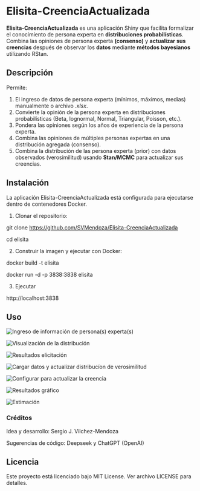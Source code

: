 # Elisita-CreenciaActualizada

**Elisita-CreenciaActualizada** es una aplicación Shiny que facilita formalizar el conocimiento de persona experta en **distribuciones probabilísticas**. Combina las opiniones de persona experta **(consenso)** y **actualizar sus creencias** después de observar los **datos** mediante **métodos bayesianos** utilizando RStan.


## Descripción

Permite:

1. El ingreso de datos de persona experta (mínimos, máximos, medias) manualmente o archivo *.xlsx*.
2. Convierte la opinión de la persona experta en distribuciones probabilísticas (Beta, lognormal, Normal, Triangular, Poisson, etc.).  
3. Pondera las opiniones según los años de experiencia de la persona experta.
4. Combina las opiniones de múltiples personas expertas en una distribución agregada (consenso).  
5. Combina la distribución de las persona experta (prior) con datos observados (verosimilitud) usando **Stan/MCMC** para actualizar sus creencias.  


## Instalación

La aplicación Elisita-CreenciaActualizada está configurada para ejecutarse dentro de contenedores Docker.

1. Clonar el repositorio:

git clone https://github.com/SVMendoza/Elisita-CreenciaActualizada

cd elisita

2. Construir la imagen y ejecutar con Docker:

docker build -t elisita

docker run -d -p 3838:3838 elisita

3. Ejecutar
   
http://localhost:3838


## Uso 

  
![Ingreso de información de persona(s) experta(s)](https://github.com/SVMendoza/Elisita-CreenciaActualizada/imagenes/dash1.png)

![Visualización de la distribución](https://github.com/SVMendoza/Elisita-CreenciaActualizada/imagenes/dash2.png)

![Resultados elicitación](https://github.com/SVMendoza/Elisita-CreenciaActualizada/imagenes/dash3.png)

![Cargar datos y actualizar distribucíon de verosimilitud](https://github.com/SVMendoza/Elisita-CreenciaActualizada/imagenes/dash4.png)

![Configurar para actualizar la creencia](https://github.com/SVMendoza/Elisita-CreenciaActualizada/imagenes/dash5.png)

![Resultados gráfico](https://github.com/SVMendoza/Elisita-CreenciaActualizada/imagenes/dash6.png)

![Estimación](https://github.com/SVMendoza/Elisita-CreenciaActualizada/imagenes/dash7.png)


### Créditos
Idea y desarrollo: Sergio J. Vilchez-Mendoza

Sugerencias de código: Deepseek y ChatGPT (OpenAI)

## Licencia
Este proyecto está licenciado bajo MIT License. Ver archivo LICENSE para detalles.
